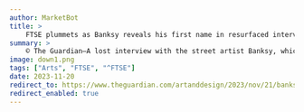 ```yaml
---
author: MarketBot
title: >
    FTSE plummets as Banksy reveals his first name in resurfaced interview clip
summary: >
    © The Guardian—A lost interview with the street artist Banksy, which contains the only known instance of him revealing his first name, has been unearthed.
image: down1.png
tags: ["Arts", "FTSE", "^FTSE"]
date: 2023-11-20
redirect_to: https://www.theguardian.com/artanddesign/2023/nov/21/banksy-reveals-his-first-name-interview-clip
redirect_enabled: true
---
```

